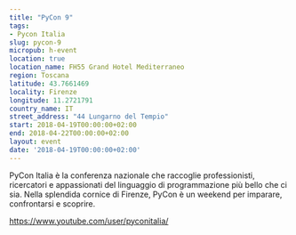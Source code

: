 ```yaml
---
title: "PyCon 9"
tags:
- Pycon Italia
slug: pycon-9
micropub: h-event
location: true
location_name: FH55 Grand Hotel Mediterraneo
region: Toscana
latitude: 43.7661469
locality: Firenze
longitude: 11.2721791
country_name: IT
street_address: "44 Lungarno del Tempio"
start: 2018-04-19T00:00:00+02:00
end: 2018-04-22T00:00:00+02:00
layout: event
date: '2018-04-19T00:00:00+02:00'
---
```

PyCon Italia è la conferenza nazionale che raccoglie professionisti, ricercatori e appassionati del linguaggio di programmazione più bello che ci sia. Nella splendida cornice di Firenze, PyCon è un weekend per imparare, confrontarsi e scoprire.

https://www.youtube.com/user/pyconitalia/